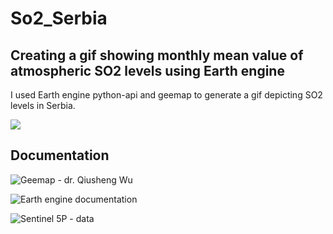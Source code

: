 # So2_Serbia

## Creating a gif showing monthly mean value of atmospheric SO2 levels using Earth engine

I used Earth engine python-api and geemap to generate a gif depicting SO2 levels in Serbia.

![](https://github.com/1230grams/So2_Serbia/blob/main/gif_so2_wtext.gif?raw=true)


## Documentation
![Geemap - dr. Qiusheng Wu](https://github.com/giswqs/geemap)

![Earth engine documentation](https://developers.google.com/earth-engine/guides/ic_visualization)

![Sentinel 5P - data](https://developers.google.com/earth-engine/datasets/catalog/COPERNICUS_S5P_NRTI_L3_SO2)
